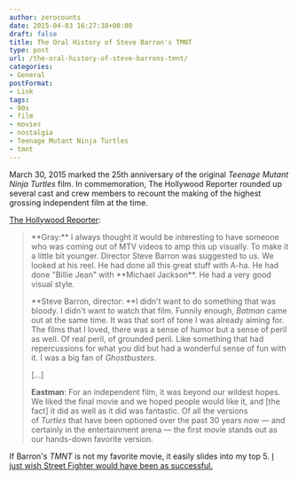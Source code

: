 ```yaml
---
author: zerocounts
date: 2015-04-03 16:27:38+00:00
draft: false
title: The Oral History of Steve Barron's TMNT
type: post
url: /the-oral-history-of-steve-barrons-tmnt/
categories:
- General
postFormat:
- Link
tags:
- 90s
- film
- movies
- nostalgia
- Teenage Mutant Ninja Turtles
- tmnt
---
```


March 30, 2015 marked the 25th anniversary of the original _Teenage Mutant Ninja Turtles_ film. In commemoration, The Hollywood Reporter rounded up several cast and crew members to recount the making of the highest grossing independent film at the time.

[The Hollywood Reporter](http://www.hollywoodreporter.com/news/teenage-mutant-ninja-turtles-untold-785653):


<blockquote>**Gray:** I always thought it would be interesting to have someone who was coming out of MTV videos to amp this up visually. To make it a little bit younger. Director Steve Barron was suggested to us. We looked at his reel. He had done all this great stuff with A-ha. He had done "Billie Jean" with **Michael Jackson**. He had a very good visual style.


**Steve Barron, director: **I didn't want to do something that was bloody. I didn't want to watch that film. Funnily enough, _Batman_ came out at the same time. It was that sort of tone I was already aiming for. The films that I loved, there was a sense of humor but a sense of peril as well. Of real peril, of grounded peril. Like something that had repercussions for what you did but had a wonderful sense of fun with it. I was a big fan of _Ghostbusters_.


[…]


**Eastman**: For an independent film, it was beyond our wildest hopes. We liked the final movie and we hoped people would like it, and [the fact] it did as well as it did was fantastic. Of all the versions of _Turtles_ that have been optioned over the past 30 years now — and certainly in the entertainment arena — the first movie stands out as our hands-down favorite version.</blockquote>


If Barron's _TMNT_ is not my favorite movie, it easily slides into my top 5. [I just wish Street Fighter would have been as successful.](http://www.polygon.com/features/2014/3/10/5451014/street-fighter-the-movie-what-went-wrong)
